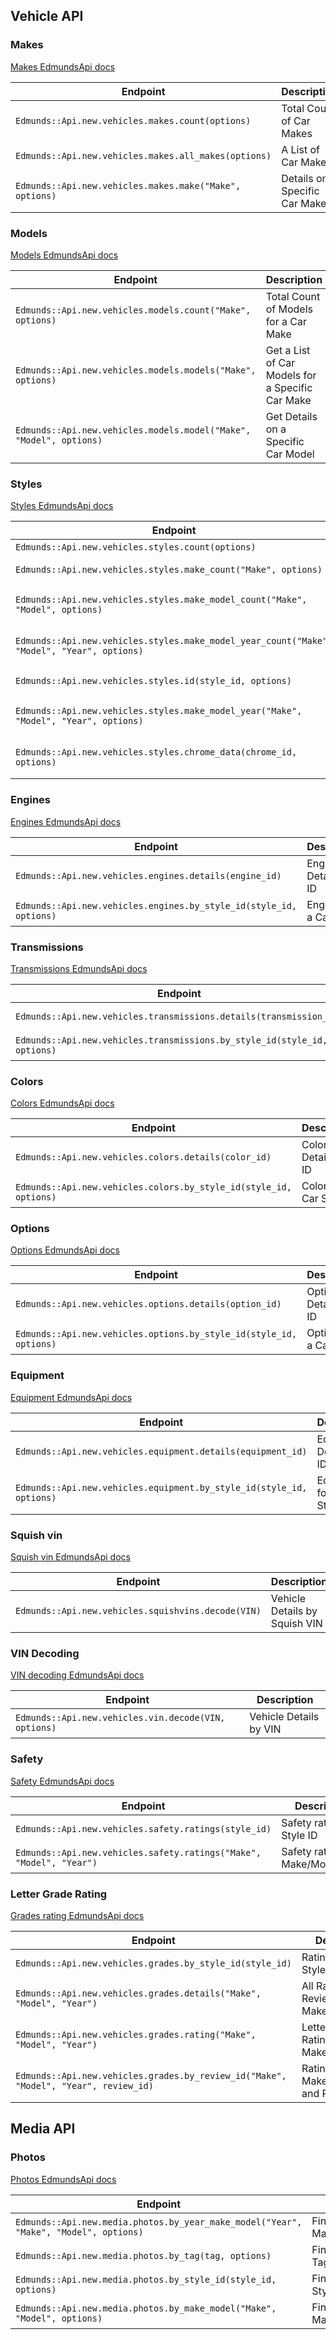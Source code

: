 ## Vehicle API

### Makes
[Makes EdmundsApi docs](http://developer.edmunds.com/api-documentation/vehicle/spec_make/v2/)  

| Endpoint  | Description |
|-----------|-------------|
| `Edmunds::Api.new.vehicles.makes.count(options)` | Total Count of Car Makes |
| `Edmunds::Api.new.vehicles.makes.all_makes(options)` | A List of Car Makes |
| `Edmunds::Api.new.vehicles.makes.make("Make", options)` | Details on a Specific Car Make |

### Models
[Models EdmundsApi docs](http://developer.edmunds.com/api-documentation/vehicle/spec_model/v2/)  

| Endpoint  | Description |
|-----------|-------------|
| `Edmunds::Api.new.vehicles.models.count("Make", options)` | Total Count of Models for a Car Make |
| `Edmunds::Api.new.vehicles.models.models("Make", options)` | Get a List of Car Models for a Specific Car Make |
| `Edmunds::Api.new.vehicles.models.model("Make", "Model", options)` | Get Details on a Specific Car Model |

### Styles
[Styles EdmundsApi docs](http://developer.edmunds.com/api-documentation/vehicle/spec_style/v2/)  

| Endpoint  | Description |
|-----------|-------------|
| `Edmunds::Api.new.vehicles.styles.count(options)` | Styles Count |
| `Edmunds::Api.new.vehicles.styles.make_count("Make", options)` | Style Count by Car Make |
| `Edmunds::Api.new.vehicles.styles.make_model_count("Make", "Model", options)` | Style Count by Car Make and Model |
| `Edmunds::Api.new.vehicles.styles.make_model_year_count("Make", "Model", "Year", options)` | Style Count by Car Make/Model/Year |
| `Edmunds::Api.new.vehicles.styles.id(style_id, options)` | Car Style Details by Car Style ID |
| `Edmunds::Api.new.vehicles.styles.make_model_year("Make", "Model", "Year", options)` | Car Style Details by Car Make/Model/Year |
| `Edmunds::Api.new.vehicles.styles.chrome_data(chrome_id, options)` | Car Style Details by Car Chrome Data ID |

### Engines
[Engines EdmundsApi docs](http://developer.edmunds.com/api-documentation/vehicle/spec_engine_and_transmission/v2/)  

| Endpoint  | Description |
|-----------|-------------|
| `Edmunds::Api.new.vehicles.engines.details(engine_id)` | Engine Details by ID |
| `Edmunds::Api.new.vehicles.engines.by_style_id(style_id, options)` | Engines for a Car Style |

### Transmissions
[Transmissions EdmundsApi docs](http://developer.edmunds.com/api-documentation/vehicle/spec_engine_and_transmission/v2/)  

| Endpoint  | Description |
|-----------|-------------|
| `Edmunds::Api.new.vehicles.transmissions.details(transmission_id)` | Transmission Details by ID |
| `Edmunds::Api.new.vehicles.transmissions.by_style_id(style_id, options)` | Transmissions for a Car Style |

### Colors
[Colors EdmundsApi docs](http://developer.edmunds.com/api-documentation/vehicle/spec_colors_and_options/v2/)  

| Endpoint  | Description |
|-----------|-------------|
| `Edmunds::Api.new.vehicles.colors.details(color_id)` | Color Details by ID |
| `Edmunds::Api.new.vehicles.colors.by_style_id(style_id, options)` | Colors for a Car Style |

### Options
[Options EdmundsApi docs](http://developer.edmunds.com/api-documentation/vehicle/spec_colors_and_options/v2/)  

| Endpoint  | Description |
|-----------|-------------|
| `Edmunds::Api.new.vehicles.options.details(option_id)` | Option Details by ID |
| `Edmunds::Api.new.vehicles.options.by_style_id(style_id, options)` | Options for a Car Style |

### Equipment
[Equipment EdmundsApi docs](http://developer.edmunds.com/api-documentation/vehicle/spec_equipment/v2/)  

| Endpoint  | Description |
|-----------|-------------|
| `Edmunds::Api.new.vehicles.equipment.details(equipment_id)` | Equipment Details by ID |
| `Edmunds::Api.new.vehicles.equipment.by_style_id(style_id, options)` | Equipment for a Car Style |

### Squish vin
[Squish vin EdmundsApi docs](http://developer.edmunds.com/api-documentation/vehicle/spec_squishvin/v2/)  

| Endpoint  | Description |
|-----------|-------------|
| `Edmunds::Api.new.vehicles.squishvins.decode(VIN)` | Vehicle Details by Squish VIN |

### VIN Decoding
[VIN decoding EdmundsApi docs](http://developer.edmunds.com/api-documentation/vehicle/spec_vin_decoding/v2/)  

| Endpoint  | Description |
|-----------|-------------|
| `Edmunds::Api.new.vehicles.vin.decode(VIN, options)` | Vehicle Details by VIN |

### Safety
[Safety EdmundsApi docs](http://developer.edmunds.com/api-documentation/vehicle/service_safety/v2/)  

| Endpoint  | Description |
|-----------|-------------|
| `Edmunds::Api.new.vehicles.safety.ratings(style_id)` | Safety ratings by Style ID |
| `Edmunds::Api.new.vehicles.safety.ratings("Make", "Model", "Year")` | Safety ratings by Make/Model/Year |

### Letter Grade Rating
[Grades rating EdmundsApi docs](http://developer.edmunds.com/api-documentation/vehicle/content_letter_grade/v2/)  

| Endpoint  | Description |
|-----------|-------------|
| `Edmunds::Api.new.vehicles.grades.by_style_id(style_id)` | Rating Details by Style ID |
| `Edmunds::Api.new.vehicles.grades.details("Make", "Model", "Year")` | All Rating Details Reviews by Make/Model/Year |
| `Edmunds::Api.new.vehicles.grades.rating("Make", "Model", "Year")` | Letter Grade Rating by Make/Model/Year |
| `Edmunds::Api.new.vehicles.grades.by_review_id("Make", "Model", "Year", review_id)` | Rating Details by Make/Model/Year and Review ID |

## Media API

### Photos
[Photos EdmundsApi docs](http://developer.edmunds.com/api-documentation/media/photos/v2/)  

| Endpoint  | Description |
|-----------|-------------|
| `Edmunds::Api.new.media.photos.by_year_make_model("Year", "Make", "Model", options)` | Find photos by Make/Model/Year |
| `Edmunds::Api.new.media.photos.by_tag(tag, options)` | Find photos by Tag |
| `Edmunds::Api.new.media.photos.by_style_id(style_id, options)` | Find photos by Style ID |
| `Edmunds::Api.new.media.photos.by_make_model("Make", "Model", options)` | Find photos by Make/Model |
